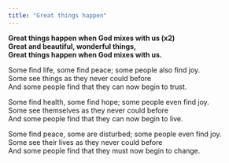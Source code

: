 ```yaml
---
title: "Great things happen"
---
```


**Great things happen when God mixes with us (x2)   
Great and beautiful, wonderful things,   
Great things happen when God mixes with us.**

Some find life, some find peace; some people also find joy.   
Some see things as they never could before   
And some people find that they can now begin to trust.

Some find health, some find hope; some people even find joy.   
Some see themselves as they never could before   
And some people find that they can now begin to live.

Some find peace, some are disturbed; some people even find joy.   
Some see their lives as they never could before   
And some people find that they must now begin to change.